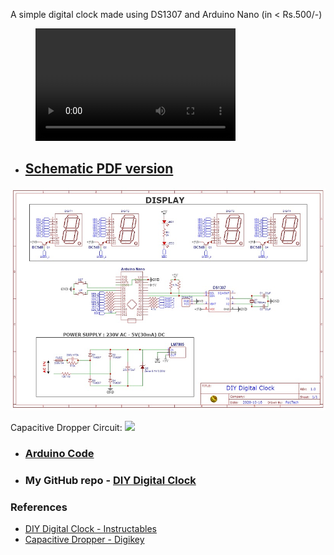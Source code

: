 A simple digital clock made using DS1307 and Arduino Nano (in < Rs.500/-)

<figure class="video_container">
  <video width="320" height="180" controls="true" allowfullscreen="true">
    <source src="media/video.mp4" type="video/mp4">
  </video>
</figure>

* ## <a href="https://pa1tech.github.io/DIY-Digital-Clock/schematic.pdf" target="_blank">**Schematic PDF version**</a>

![Schematic](schematic.jpg "Clock")

Capacitive Dropper Circuit: 
<img src="https://pa1tech.github.io/DIY-Digital-Clock/media/power.jpg" />

* ### [Arduino Code](https://github.com/pa1tech/DIY-Digital-Clock/tree/main/Arduino%20Code)
* ### My GitHub repo - [DIY Digital Clock](https://github.com/pa1tech/DIY-Digital-Clock)

### References
* <a href="https://www.instructables.com/id/DIY-Digital-Clock-With-7-Segment-LED-Display/" target="_blank">DIY Digital Clock - Instructables</a>
* <a href="https://www.digikey.it/en/maker/projects/capacitive-dropper/965d2328b35e43079e4eb99cf717137f" target="_blank">Capacitive Dropper - Digikey</a>